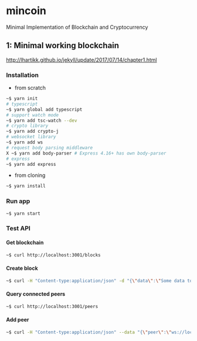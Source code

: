 # mincoin
Minimal Implementation of Blockchain and Cryptocurrency

## 1: Minimal working blockchain
http://lhartikk.github.io/jekyll/update/2017/07/14/chapter1.html

### Installation
* from scratch
```bash
~$ yarn init
# typescript
~$ yarn global add typescript
# support watch mode
~$ yarn add tsc-watch --dev
# crypto library
~$ yarn add crypto-j
# websocket library
~$ yarn add ws
# request body parsing middleware
X ~$ yarn add body-parser # Express 4.16+ has own body-parser
# express
~$ yarn add express
```
* from cloning
```bash
~$ yarn install
```

### Run app
```bash
~$ yarn start
```

### Test API
#### Get blockchain
```bash
~$ curl http://localhost:3001/blocks
```
#### Create block
```bash
~$ curl -H "Content-type:application/json" -d "{\"data\":\"Some data to the first block\"}" http://localhost:3001/mineBlock
```
#### Query connected peers
```bash
~$ curl http://localhost:3001/peers
```
#### Add peer
```bash
~$ curl -H "Content-type:application/json" --data "{\"peer\":\"ws://localhost:6001\"}" http://localhost:3001/addPeer
```
